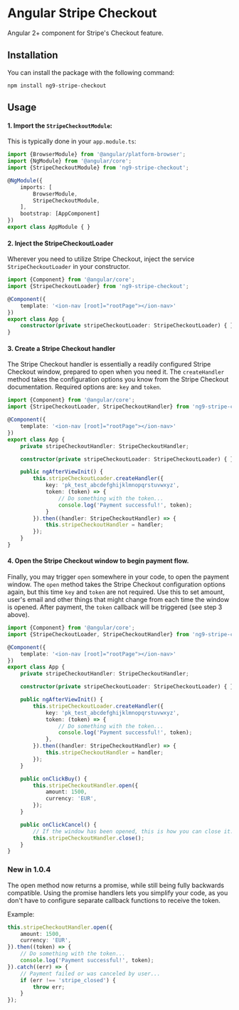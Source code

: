 # Angular Stripe Checkout

Angular 2+ component for Stripe's Checkout feature.

## Installation

You can install the package with the following command:

```shell
npm install ng9-stripe-checkout
```

## Usage

#### 1. Import the `StripeCheckoutModule`:

This is typically done in your `app.module.ts`:
```ts
import {BrowserModule} from '@angular/platform-browser';
import {NgModule} from '@angular/core';
import {StripeCheckoutModule} from 'ng9-stripe-checkout';

@NgModule({
    imports: [
        BrowserModule,
        StripeCheckoutModule,
    ],
    bootstrap: [AppComponent]
})
export class AppModule { }
```

#### 2. Inject the StripeCheckoutLoader

Wherever you need to utilize Stripe Checkout, inject the service `StripeCheckoutLoader` in your constructor.
```ts
import {Component} from '@angular/core';
import {StripeCheckoutLoader} from 'ng9-stripe-checkout';

@Component({
    template: '<ion-nav [root]="rootPage"></ion-nav>'
})
export class App {
    constructor(private stripeCheckoutLoader: StripeCheckoutLoader) { }
}
```

#### 3. Create a Stripe Checkout handler

The Stripe Checkout handler is essentially a readily configured Stripe Checkout window, prepared to open when you need it.
The `createHandler` method takes the configuration options you know from the Stripe Checkout documentation. Required options are: `key` and `token`.

```ts
import {Component} from '@angular/core';
import {StripeCheckoutLoader, StripeCheckoutHandler} from 'ng9-stripe-checkout';

@Component({
    template: '<ion-nav [root]="rootPage"></ion-nav>'
})
export class App {
    private stripeCheckoutHandler: StripeCheckoutHandler;

    constructor(private stripeCheckoutLoader: StripeCheckoutLoader) { }

    public ngAfterViewInit() {
        this.stripeCheckoutLoader.createHandler({
            key: 'pk_test_abcdefghijklmnopqrstuvwxyz',
            token: (token) => {
                // Do something with the token...
                console.log('Payment successful!', token);
            }
        }).then((handler: StripeCheckoutHandler) => {
            this.stripeCheckoutHandler = handler;
        });
    }
}
```

#### 4. Open the Stripe Checkout window to begin payment flow.

Finally, you may trigger `open` somewhere in your code, to open the payment window.
The `open` method takes the Stripe Checkout configuration options again, but this time `key` and `token` are not required.
Use this to set amount, user's email and other things that might change from each time the window is opened.
After payment, the `token` callback will be triggered (see step 3 above).
```ts
import {Component} from '@angular/core';
import {StripeCheckoutLoader, StripeCheckoutHandler} from 'ng9-stripe-checkout';

@Component({
    template: '<ion-nav [root]="rootPage"></ion-nav>'
})
export class App {
    private stripeCheckoutHandler: StripeCheckoutHandler;

    constructor(private stripeCheckoutLoader: StripeCheckoutLoader) { }

    public ngAfterViewInit() {
        this.stripeCheckoutLoader.createHandler({
            key: 'pk_test_abcdefghijklmnopqrstuvwxyz',
            token: (token) => {
                // Do something with the token...
                console.log('Payment successful!', token);
            },
        }).then((handler: StripeCheckoutHandler) => {
            this.stripeCheckoutHandler = handler;
        });
    }

    public onClickBuy() {
        this.stripeCheckoutHandler.open({
            amount: 1500,
            currency: 'EUR',
        });
    }

    public onClickCancel() {
        // If the window has been opened, this is how you can close it:
        this.stripeCheckoutHandler.close();
    }
}
```

### New in 1.0.4

The open method now returns a promise, while still being fully backwards compatible.
Using the promise handlers lets you simplify your code, as you don't have to configure separate callback functions to receive the token.

Example:

```ts
this.stripeCheckoutHandler.open({
    amount: 1500,
    currency: 'EUR',
}).then((token) => {
    // Do something with the token...
    console.log('Payment successful!', token);
}).catch((err) => {
    // Payment failed or was canceled by user...
    if (err !== 'stripe_closed') {
        throw err;
    }
});
```

